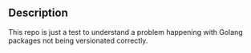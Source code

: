 ## Description
This repo is just a test to understand a problem happening with Golang packages not being versionated correctly. 
